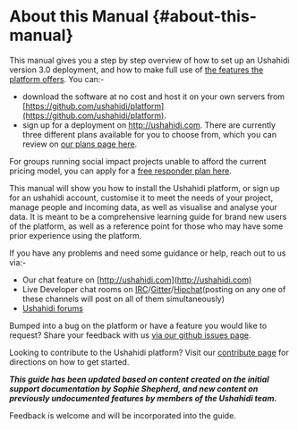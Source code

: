 # About this Manual {#about-this-manual}

This manual gives you a step by step overview of how to set up an Ushahidi version 3.0 deployment, and how to make full use of [the features the platform offers](https://www.ushahidi.com/features). You can:-

*   download the software at no cost and host it on your own servers from [https://github.com/ushahidi/platform](https://github.com/ushahidi/platform).
*   sign up for a deployment on http://ushahidi.com. There are currently three different plans available for you to choose from, which you can review on [our plans page here](https://www.ushahidi.com/plans).

For groups running social impact projects unable to afford the current pricing model, you can apply for a [free responder plan here](https://www.ushahidi.com/plans/apply-for-free).

This manual will show you how to install the Ushahidi platform, or sign up for an ushahidi account, customise it to meet the needs of your project, manage people and incoming data, as well as visualise and analyse your data. It is meant to be a comprehensive learning guide for brand new users of the platform, as well as a reference point for those who may have some prior experience using the platform.

If you have any problems and need some guidance or help, reach out to us via:-

*   Our chat feature on [http://ushahidi.com](http://ushahidi.com)
*   Live Developer chat rooms on [IRC](http://irc.lc/freenode/ushahidi)/[Gitter](https://gitter.im/ushahidi/Community)/[Hipchat](https://www.hipchat.com/gHVcQo1Jb)(posting on any one of these channels will post on all of them simultaneously)
*   [Ushahidi forums](https://forums.ushahidi.com/)

Bumped into a bug on the platform or have a feature you would like to request? Share your feedback with us [via our github issues page](https://github.com/ushahidi/platform/issues).

Looking to contribute to the Ushahidi platform? Visit our [contribute page](https://www.ushahidi.com/support/get-involved) for directions on how to get started.

**_This guide has been updated based on content created on the initial support documentation by Sophie Shepherd, and new content on previously undocumented features by members of the Ushahidi team._**

Feedback is welcome and will be incorporated into the guide.